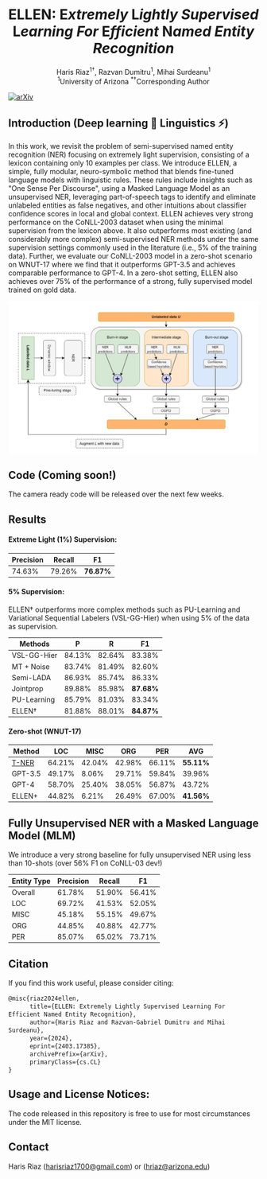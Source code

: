 <h1 align="center">ELLEN: E<em>xtremely</em> L<em>ightly</em> <em>Supervised</em> L<em>earning</em> <em>For</em> E<em>fficient</em> N<em>amed</em> <em>Entity</em> <em>Recognition</em>
</h1>
<div align="center">
  <span class="author-block">Haris Riaz<sup>1†</sup>, </span>
  <span class="author-block">Razvan Dumitru<sup>1</sup>, </span>
  <span class="author-block">Mihai Surdeanu<sup>1</sup></span>
</div>
<div align="center">
  <span class="author-block"><sup>1</sup>University of Arizona</span>
  <span class="author-block"><sup>*</sup><sup>†</sup>Corresponding Author</span>
</div>

[![arXiv](https://img.shields.io/badge/arXiv-2305.11846-brightgreen.svg?style=flat-square)](https://arxiv.org/abs/2403.17385)

## Introduction (Deep learning 🤝 Linguistics ⚡)
In this work, we revisit the problem of semi-supervised named entity recognition (NER) focusing on extremely light supervision, consisting of a lexicon containing only 10 examples per class. We introduce ELLEN, a simple, fully modular, neuro-symbolic method that blends fine-tuned language models with linguistic rules. These rules include insights such as "One Sense Per Discourse", using a Masked Language Model as an unsupervised NER, leveraging part-of-speech tags to identify and eliminate unlabeled entities as false negatives, and other intuitions about classifier confidence scores in local and global context. ELLEN achieves very strong performance on the CoNLL-2003 dataset when using the minimal supervision from the lexicon above. It also outperforms most existing (and considerably more complex) semi-supervised NER methods under the same supervision settings commonly used in the literature (i.e., 5% of the training data). Further, we evaluate our CoNLL-2003 model in a zero-shot scenario on WNUT-17 where we find that it outperforms GPT-3.5 and achieves comparable performance to GPT-4. In a zero-shot setting, ELLEN also achieves over 75% of the performance of a strong, fully supervised model trained on gold data.

<p align="center">
  <img align="middle" width="800" src="assets/ELLEN-architecture.png"/>
</p>

## Code (Coming soon!)
The camera ready code will be released over the next few weeks.

## Results

#### Extreme Light (1%) Supervision:

| Precision      | Recall        | F1            |
| -------------- | ------------- | ------------- |
| 74.63%   | 79.26%  | **76.87%**  |

#### 5% Supervision:
ELLEN† outperforms more complex methods such as PU-Learning and Variational Sequential Labelers (VSL-GG-Hier) when using 5% of the data as supervision.

| Methods       | P          | R          | F1         |
|---------------|------------|------------|------------|
| VSL-GG-Hier   | 84.13%     | 82.64%     | 83.38%     |
| MT + Noise    | 83.74%     | 81.49%     | 82.60%     |
| Semi-LADA     | 86.93%     | 85.74%     | 86.33%     |
| Jointprop     | 89.88%     | 85.98%     | **87.68%**     |
| PU-Learning   | 85.79%     | 81.03%     | 83.34%     |
| ELLEN†        | 81.88%| 88.01%| **84.87%**|


#### Zero-shot (WNUT-17)
| Method                                         | LOC          | MISC         | ORG          | PER          | AVG          |
|------------------------------------------------|--------------|--------------|--------------|--------------|--------------|
| [T-NER](https://github.com/asahi417/tner)      | 64.21%       | 42.04%       | 42.98%       | 66.11%       | **55.11%**       |
| GPT-3.5                                        | 49.17%       | 8.06%        | 29.71%       | 59.84%       | 39.96%       |
| GPT-4                                          | 58.70%       | 25.40%       | 38.05%       | 56.87%       | 43.72%       |
| ELLEN+                                         | 44.82% | 6.21%   | 26.49%  | 67.00%  | **41.56%**  |


## Fully Unsupervised NER with a Masked Language Model (MLM)

We introduce a very strong baseline for fully unsupervised NER using less than 10-shots (over 56% F1 on CoNLL-03 dev!)

| Entity Type | Precision | Recall  | F1     |
|-------------|-----------|---------|--------|
| Overall     | 61.78%    | 51.90%  | 56.41% |
| LOC         | 69.72%    | 41.53%  | 52.05% |
| MISC        | 45.18%    | 55.15%  | 49.67% |
| ORG         | 44.85%    | 40.88%  | 42.77% |
| PER         | 85.07%    | 65.02%  | 73.71% |


## Citation
If you find this work useful, please consider citing:
```
@misc{riaz2024ellen,
      title={ELLEN: Extremely Lightly Supervised Learning For Efficient Named Entity Recognition}, 
      author={Haris Riaz and Razvan-Gabriel Dumitru and Mihai Surdeanu},
      year={2024},
      eprint={2403.17385},
      archivePrefix={arXiv},
      primaryClass={cs.CL}
}
```

## Usage and License Notices:
The code released in this repository is free to use for most circumstances under the MIT license.

## Contact
Haris Riaz (harisriaz1700@gmail.com) or (hriaz@arizona.edu)